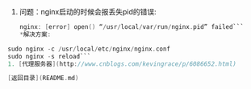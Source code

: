 1. 问题：nginx启动的时候会报丢失pid的错误:
    ```c
    nginx: [error] open() “/usr/local/var/run/nginx.pid” failed```
    *解决方案:
```C 
sudo nginx -c /usr/local/etc/nginx/nginx.conf
sudo nginx -s reload```
1. [代理服务器](http://www.cnblogs.com/kevingrace/p/6086652.html)

[返回目录](README.md)